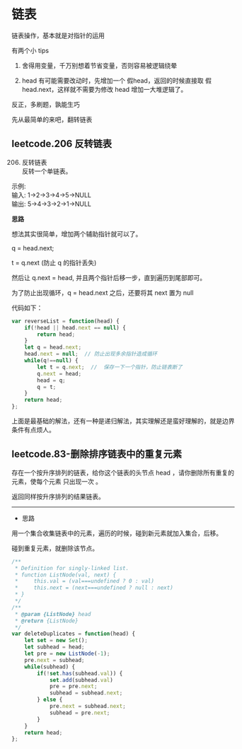 # 链表

链表操作，基本就是对指针的运用       

有两个小 tips      

1. 舍得用变量，千万别想着节省变量，否则容易被逻辑绕晕       

2. head 有可能需要改动时，先增加一个 假head，返回的时候直接取 假head.next，这样就不需要为修改 head 增加一大堆逻辑了。        

反正，多刷题，孰能生巧    

先从最简单的来吧，翻转链表    

## leetcode.206 反转链表

206. 反转链表     
反转一个单链表。     

示例:     
输入: 1->2->3->4->5->NULL     
输出: 5->4->3->2->1->NULL     

**思路**     

想法其实很简单，增加两个辅助指针就可以了。    

q = head.next;      

t = q.next (防止 q 的指针丢失)    

然后让 q.next = head, 并且两个指针后移一步，直到遍历到尾部即可。     

为了防止出现循环，q = head.next 之后，还要将其 next 置为 null     

代码如下：     

```js
var reverseList = function(head) {
    if(!head || head.next == null) {
        return head;
    }
    let q = head.next;
    head.next = null;  // 防止出现多余指针造成循环
    while(q!==null) {
        let t = q.next;  //  保存一下一个指针，防止链表断了
        q.next = head;
        head = q;
        q = t;
    }
    return head;
};
```      

上面是最基础的解法，还有一种是递归解法，其实理解还是蛮好理解的，就是边界条件有点烦人。      

## leetcode.83-删除排序链表中的重复元素

存在一个按升序排列的链表，给你这个链表的头节点 head ，请你删除所有重复的元素，使每个元素 只出现一次 。         

返回同样按升序排列的结果链表。        

---     

- 思路        

用一个集合收集链表中的元素，遍历的时候，碰到新元素就加入集合，后移。       

碰到重复元素，就删除该节点。        

```js
/**
 * Definition for singly-linked list.
 * function ListNode(val, next) {
 *     this.val = (val===undefined ? 0 : val)
 *     this.next = (next===undefined ? null : next)
 * }
 */
/**
 * @param {ListNode} head
 * @return {ListNode}
 */
var deleteDuplicates = function(head) {
    let set = new Set();
    let subhead = head;
    let pre = new ListNode(-1);
    pre.next = subhead;
    while(subhead) {
        if(!set.has(subhead.val)) {
            set.add(subhead.val)
            pre = pre.next;
            subhead = subhead.next;
        } else {
            pre.next = subhead.next;
            subhead = pre.next;
        }
    }
    return head;
};
```
    

